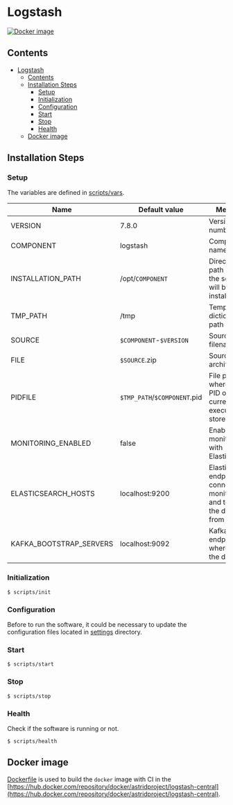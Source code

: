 # Logstash

[![Docker image](https://img.shields.io/docker/image-size/astridproject/logstash-central?label=image&logo=docker)](https://hub.docker.com/repository/docker/astridproject/logstash-central)

## Contents

- [Logstash](#logstash)
  - [Contents](#contents)
  - [Installation Steps](#installation-steps)
    - [Setup](#setup)
    - [Initialization](#initialization)
    - [Configuration](#configuration)
    - [Start](#start)
    - [Stop](#stop)
    - [Health](#health)
  - [Docker image](#docker-image)

## Installation Steps

### Setup

The variables are defined in [scripts/vars](scripts/vars).

Name                    | Default value                | Meaning
------------------------|------------------------------|--------
VERSION                 | 7.8.0                        | Version number
COMPONENT               | logstash                     | Component name
INSTALLATION_PATH       | /opt/`COMPONENT`             | Directory path where the software will be installed
TMP_PATH                | /tmp                         | Temporary dictionary path
SOURCE                  | `$COMPONENT`-`$VERSION`      | Source filename
FILE                    | `$SOURCE`.zip                | Source archive
PIDFILE                 | `$TMP_PATH`/`$COMPONENT`.pid | File path where the PID of the current execution is stored
MONITORING_ENABLED      | false                        | Enable monitoring with Elasticsearch
ELASTICSEARCH_HOSTS     | localhost:9200               | Elasticsearch endpoints to connect for monitoring and to send the data get from Kafka
KAFKA_BOOTSTRAP_SERVERS | localhost:9092               | Kafka endpoints where to get the data

### Initialization

```console
$ scripts/init
```

### Configuration

Before to run the software, it could be necessary to update the configuration files located in [settings](settings) directory.

### Start

```console
$ scripts/start
```

### Stop

```console
$ scripts/stop
```

### Health

Check if the software is running or not.

```console
$ scripts/health
```

## Docker image

[Dockerfile](Dockerfile) is used to build the `docker` image with CI in the [https://hub.docker.com/repository/docker/astridproject/logstash-central](https://hub.docker.com/repository/docker/astridproject/logstash-central).
